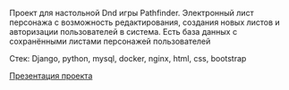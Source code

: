 Проект для настольной Dnd игры Pathfinder. Электронный лист персонажа с возможность редактирования, создания новых листов и авторизации пользователей в система. Есть база данных с сохранёнными листами персонажей пользователей

Стек: Django, python, mysql, docker, nginx, html, css, bootstrap

[Презентация проекта](https://kvantoriumproject.ru/pathfinderweb)
